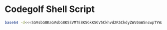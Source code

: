 # Codegolf Shell Script

```bash
base64 -d<<<SGVsbG8KaGVsbG8KSEVMTE8KSGkKSGV5Ckhvd2R5CkdyZWV0aW5ncwpTYWx1dGF0aW9ucwpIb2xhCkJvbmpvdXIK
```
